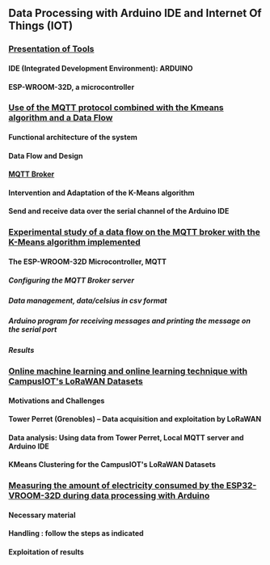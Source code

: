 ## Data Processing with Arduino IDE and Internet Of Things (IOT)

### [Presentation of Tools](https://github.com/madou-sow/OnlineML_ESP32/blob/main/Data-processing-with-Arduino-IDE-and-IOT/ARDUINO-ESP32WROOM32D/README.md)
#### IDE (Integrated Development Environment): ARDUINO
#### ESP-WROOM-32D, a microcontroller

### [Use of the MQTT protocol combined with the Kmeans algorithm and a Data Flow](https://github.com/madou-sow/OnlineML_ESP32/blob/main/Data-processing-with-Arduino-IDE-and-IOT/MQTT-KMEANS-DATAFLOW/README.md)
#### Functional architecture of the system
#### Data Flow and Design
#### [MQTT Broker](https://github.com/madou-sow/OnlineML_ESP32/blob/main/Data-processing-with-Arduino-IDE-and-IOT/MQTT-PRINCIPLE/README.md)
#### Intervention and Adaptation of the K-Means algorithm
#### Send and receive data over the serial channel of the Arduino IDE

### [Experimental study of a data flow on the MQTT broker with the K-Means algorithm implemented](https://github.com/madou-sow/OnlineML_ESP32/blob/main/Data-processing-with-Arduino-IDE-and-IOT/EXPERIMENTATION/README.md)

#### The ESP-WROOM-32D Microcontroller, MQTT
##### Configuring the MQTT Broker server
##### Data management, data/celsius in csv format
##### Arduino program for receiving messages and printing the message on the serial port
##### Results

### [Online machine learning and online learning technique with CampusIOT's LoRaWAN Datasets](https://github.com/madou-sow/OnlineML_ESP32/blob/main/Data-processing-with-Arduino-IDE-and-IOT/ONLINE-MACHINE-LEARNING-AND-ONLINE-TECHNIQUE-WITH-REAL-DATA/README.md)
#### Motivations and Challenges
#### Tower Perret (Grenobles) – Data acquisition and exploitation by LoRaWAN
#### Data analysis: Using data from Tower Perret, Local MQTT server and Arduino IDE
#### KMeans Clustering for the CampusIOT's LoRaWAN Datasets

### [Measuring the amount of electricity consumed by the ESP32-VROOM-32D during data processing with Arduino](https://github.com/madou-sow/OnlineML_ESP32/blob/main/Data-processing-with-Arduino-IDE-and-IOT/MEASURE-THE-AMOUNT-OF-ELECTRICITY-CONSUMED/README.md)
#### Necessary material
#### Handling : follow the steps as indicated
#### Exploitation of results

